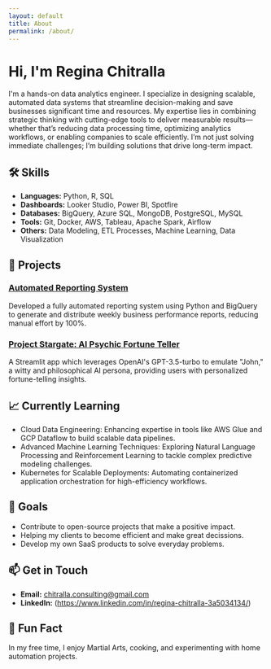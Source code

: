 ```yaml
---
layout: default
title: About
permalink: /about/
---
```


# Hi, I'm Regina Chitralla

I'm a hands-on data analytics engineer. I specialize in designing scalable, automated data systems that streamline decision-making and save businesses significant time and resources. 
My expertise lies in combining strategic thinking with cutting-edge tools to deliver measurable results—whether that’s reducing data processing time, optimizing analytics workflows, or enabling companies to scale efficiently. I’m not just solving immediate challenges; I’m building solutions that drive long-term impact.

## 🛠️ Skills

- **Languages:** Python, R, SQL
- **Dashboards:** Looker Studio, Power BI, Spotfire
- **Databases:** BigQuery, Azure SQL, MongoDB, PostgreSQL, MySQL
- **Tools:** Git, Docker, AWS, Tableau, Apache Spark, Airflow
- **Others:** Data Modeling, ETL Processes, Machine Learning, Data Visualization

## 🚀 Projects

### [**Automated Reporting System**](https://lucid.app/lucidchart/e9cdd305-1618-4f9f-9516-8a6e2dabd737/edit?viewport_loc=-1390%2C-1105%2C3642%2C1980%2C0_0&invitationId=inv_9cde033b-317b-4e95-ac38-f522afb80681)
Developed a fully automated reporting system using Python and BigQuery to generate and distribute weekly business performance reports, reducing manual effort by 100%.

### [**Project Stargate: AI Psychic Fortune Teller**](https://github.com/rchitralla/PsychicAI/edit/main/app.py) 
A Streamlit app which leverages OpenAI's GPT-3.5-turbo to emulate "John," a witty and philosophical AI persona, providing users with personalized fortune-telling insights.

## 📈 Currently Learning
- Cloud Data Engineering: Enhancing expertise in tools like AWS Glue and GCP Dataflow to build scalable data pipelines.
- Advanced Machine Learning Techniques: Exploring Natural Language Processing and Reinforcement Learning to tackle complex predictive modeling challenges.
- Kubernetes for Scalable Deployments: Automating containerized application orchestration for high-efficiency workflows.

## 🎯 Goals
- Contribute to open-source projects that make a positive impact.
- Helping my clients to become efficient and make great decissions. 
- Develop my own SaaS products to solve everyday problems.

## 📫 Get in Touch
- **Email:** [chitralla.consulting@gmail.com](mailto:chitralla.consulting@gmail.com)
- **LinkedIn:** (https://www.linkedin.com/in/regina-chitralla-3a5034134/)

## 🌟 Fun Fact
In my free time, I enjoy Martial Arts, cooking, and experimenting with home automation projects.

